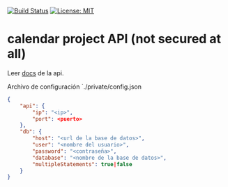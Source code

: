 [![Build Status](https://travis-ci.org/darkaqua/calendar_api.svg?branch=develop)](https://travis-ci.org/darkaqua/calendar_api)
[![License: MIT](https://img.shields.io/badge/License-MIT-yellow.svg)](https://opensource.org/licenses/MIT)

# calendar project API (not secured at all)

Leer [docs](https://github.com/darkaqua/calendar_api/wiki) de la api.

Archivo de configuración `./private/config.json

```JSON
{
    "api": {
        "ip": "<ip>",
        "port": <puerto>
    },
    "db": {
        "host": "<url de la base de datos>",
        "user": "<nombre del usuario>",
        "password": "<contraseña>",
        "database": "<nombre de la base de datos>",
        "multipleStatements": true|false
    }
}
```
